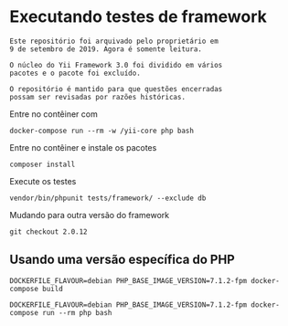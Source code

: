 # Executando testes de framework

```Info
Este repositório foi arquivado pelo proprietário em
9 de setembro de 2019. Agora é somente leitura.

O núcleo do Yii Framework 3.0 foi dividido em vários
pacotes e o pacote foi excluído.

O repositório é mantido para que questões encerradas
possam ser revisadas por razões históricas.
```

Entre no contêiner com

```shell
docker-compose run --rm -w /yii-core php bash
```

Entre no contêiner e instale os pacotes

```shell
composer install
```

Execute os testes

```shell
vendor/bin/phpunit tests/framework/ --exclude db
```

Mudando para outra versão do framework

```shell
git checkout 2.0.12
```

## Usando uma versão específica do PHP

```shell
DOCKERFILE_FLAVOUR=debian PHP_BASE_IMAGE_VERSION=7.1.2-fpm docker-compose build

DOCKERFILE_FLAVOUR=debian PHP_BASE_IMAGE_VERSION=7.1.2-fpm docker-compose run --rm php bash
```
